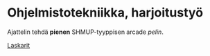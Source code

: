 # Ohjelmistotekniikka, harjoitustyö
Ajattelin tehdä **pienen** SHMUP-tyyppisen arcade *pelin*.

[Laskarit](https://github.com/tkhnhy/ot-harjoitustyo/tree/main/laskarit)
